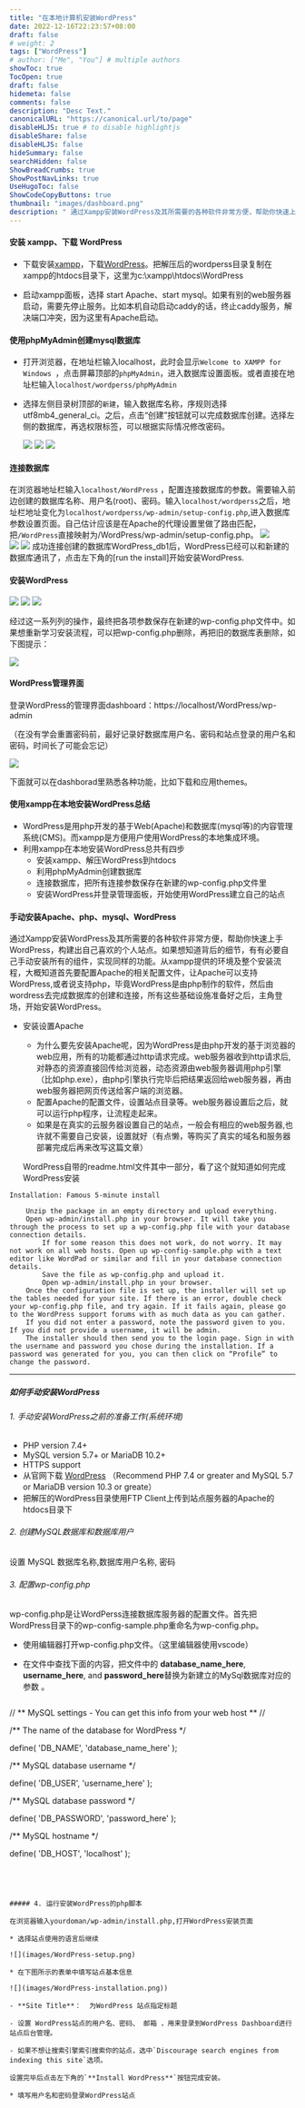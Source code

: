 ```yaml
---
title: "在本地计算机安装WordPress"
date: 2022-12-16T22:23:57+08:00
draft: false
# weight: 2
tags: ["WordPress"]
# author: ["Me", "You"] # multiple authors
showToc: true
TocOpen: true
draft: false
hidemeta: false
comments: false
description: "Desc Text."
canonicalURL: "https://canonical.url/to/page"
disableHLJS: true # to disable highlightjs
disableShare: false
disableHLJS: false
hideSummary: false
searchHidden: false
ShowBreadCrumbs: true
ShowPostNavLinks: true
UseHugoToc: false
ShowCodeCopyButtons: true
thumbnail: "images/dashboard.png"
description: " 通过Xampp安装WordPress及其所需要的各种软件非常方便，帮助你快速上手WordPress，构建出自己喜欢的个人站点。也可以完全手动安装Apache、php、mysql、WordPress这些软件，手动配置各项参数，可以更加了解这些软件是如何协同工作的"
---
```


####   安装  xampp、下载 WordPress

* 下载安装[xampp](https://www.apachefriends.org/index.html)，下载[WordPress](https://WordPress.org/)。把解压后的wordperss目录复制在xampp的htdocs目录下，这里为c:\xampp\htdocs\WordPress

* 启动xampp面板，选择 start  Apache、start mysql。如果有别的web服务器启动，需要先停止服务。比如本机自动启动caddy的话，终止caddy服务，解决端口冲突，因为这里有Apache启动。

#### 使用phpMyAdmin创建mysql数据库

* 打开浏览器，在地址栏输入localhost，此时会显示`Welcome to XAMPP for Windows `，点击屏幕顶部的`phpMyAdmin`，进入数据库设置面板。或者直接在地址栏输入`localhost/wordperss/phpMyAdmin`
* 选择左侧目录树顶部的`新建`，输入数据库名称，序规则选择 utf8mb4_general_ci。之后，点击“创建”按钮就可以完成数据库创建。选择左侧的数据库，再选权限标签，可以根据实际情况修改密码。

  ![](images/phpMyAdmin.png)
  ![](images/phpMyAdmin-2.png)
  ![](images/phpMyAdmin-3.png)



 #### 连接数据库

   在浏览器地址栏输入`localhost/WordPress` ，配置连接数据库的参数。需要输入前边创建的数据库名称、用户名(root)、密码。输入`localhost/wordperss`之后，地址栏地址变化为`localhost/wordperss/wp-admin/setup-config.php`,进入数据库参数设置页面。自己估计应该是在Apache的代理设置里做了路由匹配，把`/WordPress`直接映射为/WordPress/wp-admin/setup-config.php。
 ![](images/WordPress-setup-connect-database.png)  
 ![](images/WordPress-setup-create-database-2.png)
 ![](images/WordPress-setup-create-database-3.png)
  成功连接创建的数据库WordPress_db1后，WordPress已经可以和新建的数据库通讯了，点击左下角的[run the install]开始安装WordPress.

 #### 安装WordPress
  ![](images/WordPress-setup.png)
  ![](images/WordPress-installation.png)
  ![](images/WordPress-setup-create-database-4.png)

经过这一系列列的操作，最终把各项参数保存在新建的wp-config.php文件中。如果想重新学习安装流程，可以把wp-config.php删除，再把旧的数据库表删除，如下图提示：

![](images/WordPress-reinstall.png)

#### WordPress管理界面

登录WordPress的管理界面dashboard：https://localhost/WordPress/wp-admin

（在没有学会重置密码前，最好记录好数据库用户名、密码和站点登录的用户名和密码，时间长了可能会忘记）

![](images/dashboard.png)



下面就可以在dashborad里熟悉各种功能，比如下载和应用themes。

#### 使用xampp在本地安装WordPress总结

* WordPress是用php开发的基于Web(Apache)和数据库(mysql等)的内容管理系统(CMS)。而xampp是方便用户使用WordPress的本地集成环境。
* 利用xampp在本地安装WordPress总共有四步
  * 安装xampp、解压WordPress到htdocs
  * 利用phpMyAdmin创建数据库
  * 连接数据库，把所有连接参数保存在新建的wp-config.php文件里
  * 安装WordPress并登录管理面板，开始使用WordPress建立自己的站点

#### 手动安装Apache、php、mysql、WordPress  

通过Xampp安装WordPress及其所需要的各种软件非常方便，帮助你快速上手WordPress，构建出自己喜欢的个人站点。如果想知道背后的细节，有有必要自己手动安装所有的组件，实现同样的功能。从xampp提供的环境及整个安装流程，大概知道首先要配置Apache的相关配置文件，让Apache可以支持WordPress,或者说支持php，毕竟WordPress是由php制作的软件，然后由wordress去完成数据库的创建和连接，所有这些基础设施准备好之后，主角登场，开始安装WordPress。

* 安装设置Apache

  * 为什么要先安装Apache呢，因为WordPress是由php开发的基于浏览器的web应用，所有的功能都通过http请求完成。web服务器收到http请求后,对静态的资源直接回传给浏览器，动态资源由web服务器调用php引擎（比如php.exe），由php引擎执行完毕后把结果返回给web服务器，再由web服务器把网页传送给客户端的浏览器。
  * 配置Apache的配置文件，设置站点目录等。web服务器设置后之后，就可以运行php程序，让流程走起来。
  * 如果是在真实的云服务器设置自己的站点，一般会有相应的web服务器,也许就不需要自己安装，设置就好（有点懒，等购买了真实的域名和服务器部署完成后再来改写这篇文章）

  
  
  WordPress自带的readme.html文件其中一部分，看了这个就知道如何完成WordPress安装

~~~
Installation: Famous 5-minute install

    Unzip the package in an empty directory and upload everything.
    Open wp-admin/install.php in your browser. It will take you through the process to set up a wp-config.php file with your database connection details.
        If for some reason this does not work, do not worry. It may not work on all web hosts. Open up wp-config-sample.php with a text editor like WordPad or similar and fill in your database connection details.
        Save the file as wp-config.php and upload it.
        Open wp-admin/install.php in your browser.
    Once the configuration file is set up, the installer will set up the tables needed for your site. If there is an error, double check your wp-config.php file, and try again. If it fails again, please go to the WordPress support forums with as much data as you can gather.
    If you did not enter a password, note the password given to you. If you did not provide a username, it will be admin.
    The installer should then send you to the login page. Sign in with the username and password you chose during the installation. If a password was generated for you, you can then click on “Profile” to change the password.

~~~

---

#####  如何手动安装WordPress

###### 1.  手动安装WordPress之前的准备工作(系统环境)

- PHP version 7.4+
- MySQL version 5.7+ or MariaDB 10.2+
- HTTPS support
- 从官网下载 [WordPress](https://WordPress.org/download/) （Recommend PHP 7.4 or greater and MySQL 5.7 or MariaDB version 10.3 or greate）
- 把解压的WordPress目录使用FTP Client上传到站点服务器的Apache的htdocs目录下

###### 2. 创建MySQL数据库和数据库用户

   设置 MySQL 数据库名称,数据库用户名称, 密码

###### 3. 配置wp-config.php

 wp-config.php是让WordPerss连接数据库服务器的配置文件。首先把WordPress目录下的wp-config-sample.php重命名为wp-config.php。

* 使用编辑器打开wp-config.php文件。（这里编辑器使用vscode）
* 在文件中查找下面的内容，把文件中的 **database_name_here**, **username_here**, and **password_here**替换为新建立的MySql数据库对应的参数 。

  ~~~nginx
// ** MySQL settings - You can get this info from your web host ** // 

/** The name of the database for WordPress */

define( 'DB_NAME', 'database_name_here' );

/** MySQL database username */

define( 'DB_USER', 'username_here' );

/** MySQL database password */

define( 'DB_PASSWORD', 'password_here' );

/** MySQL hostname */

define( 'DB_HOST', 'localhost' );
  ~~~




##### 4. 运行安装WordPress的php脚本

 在浏览器输入yourdoman/wp-admin/install.php,打开WordPress安装页面

* 选择站点使用的语言后继续

![](images/WordPress-setup.png)

* 在下图所示的表单中填写站点基本信息

![](images/WordPress-installation.png))

- **Site Title**：  为WordPress 站点指定标题

- 设置 WordPress站点的用户名、密码、 邮箱 ，用来登录到WordPress Dashboard进行站点后台管理。

- 如果不想让搜索引擎索引搜索你的站点，选中`Discourage search engines from indexing this site`选项。

  设置完毕后点击左下角的`**Install WordPress**`按钮完成安装。

* 填写用户名和密码登录WordPress站点

